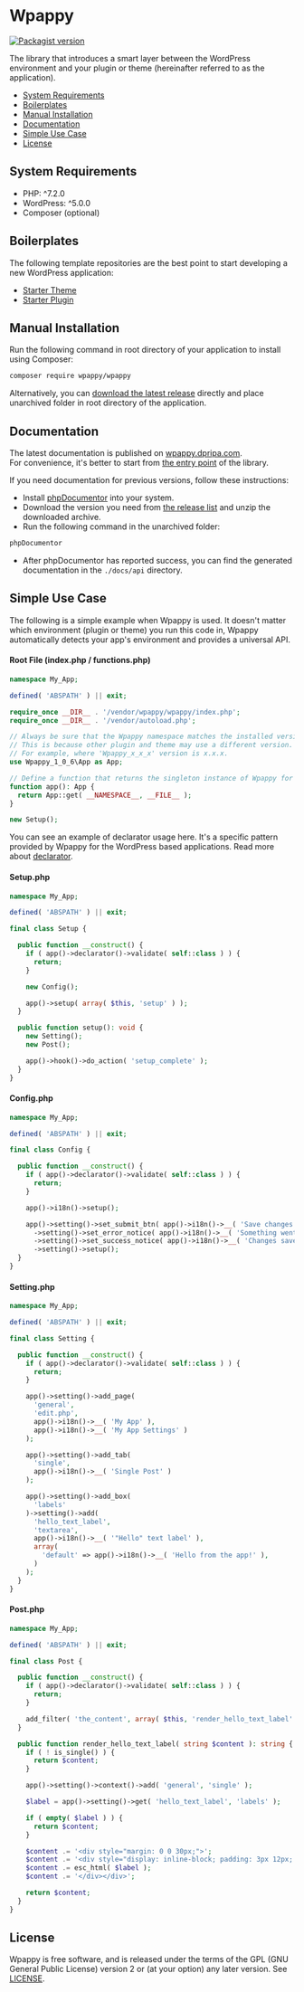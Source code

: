 # Wpappy

<a href="https://packagist.org/packages/wpappy/wpappy">
  <img src="https://img.shields.io/packagist/v/wpappy/wpappy" alt="Packagist version"/>
</a>

The library that introduces a smart layer between the WordPress environment and your plugin or theme (hereinafter referred to as the application).

- [System Requirements](#system-requirements)
- [Boilerplates](#boilerplates)
- [Manual Installation](#manual-installation)
- [Documentation](#documentation)
- [Simple Use Case](#simple-use-case)
- [License](#license)

## System Requirements
- PHP: ^7.2.0
- WordPress: ^5.0.0
- Composer (optional)

## Boilerplates
The following template repositories are the best point to start developing a new WordPress application:
- [Starter Theme](https://github.com/wpappy/starter-theme)
- [Starter Plugin](https://github.com/wpappy/starter-plugin)

## Manual Installation
Run the following command in root directory of your application to install using Composer:
``` bash
composer require wpappy/wpappy
```
Alternatively, you can [download the latest release](https://github.com/wpappy/wpappy/releases/latest) directly and place unarchived folder in root directory of the application.

## Documentation
The latest documentation is published on [wpappy.dpripa.com](https://wpappy.dpripa.com).\
For convenience, it's better to start from [the entry point](https://wpappy.dpripa.com/classes/Wpappy-1-0-6-App.html) of the library.

If you need documentation for previous versions, follow these instructions:
- Install [phpDocumentor](https://www.phpdoc.org) into your system.
- Download the version you need from [the release list](https://github.com/wpappy/wpappy/releases) and unzip the downloaded archive.
- Run the following command in the unarchived folder:
``` bash
phpDocumentor
```
- After phpDocumentor has reported success, you can find the generated documentation in the `./docs/api` directory.

## Simple Use Case
The following is a simple example when Wpappy is used. It doesn't matter which environment (plugin or theme) you run this code in, Wpappy automatically detects your app's environment and provides a universal API.

#### Root File (index.php / functions.php)
```php
namespace My_App;

defined( 'ABSPATH' ) || exit;

require_once __DIR__ . '/vendor/wpappy/wpappy/index.php';
require_once __DIR__ . '/vendor/autoload.php';

// Always be sure that the Wpappy namespace matches the installed version of the library.
// This is because other plugin and theme may use a different version.
// For example, where 'Wpappy_x_x_x' version is x.x.x.
use Wpappy_1_0_6\App as App;

// Define a function that returns the singleton instance of Wpappy for your application.
function app(): App {
  return App::get( __NAMESPACE__, __FILE__ );
}

new Setup();
```
You can see an example of declarator usage here. It's a specific pattern provided by Wpappy for the WordPress based applications. Read more about [declarator](https://wpappy.dpripa.com/classes/Wpappy-1-0-6-Declarator.html).

#### Setup.php
```php
namespace My_App;

defined( 'ABSPATH' ) || exit;

final class Setup {

  public function __construct() {
    if ( app()->declarator()->validate( self::class ) ) {
      return;
    }

    new Config();

    app()->setup( array( $this, 'setup' ) );
  }

  public function setup(): void {
    new Setting();
    new Post();

    app()->hook()->do_action( 'setup_complete' );
  }
}
```

#### Config.php
```php
namespace My_App;

defined( 'ABSPATH' ) || exit;

final class Config {

  public function __construct() {
    if ( app()->declarator()->validate( self::class ) ) {
      return;
    }

    app()->i18n()->setup();

    app()->setting()->set_submit_btn( app()->i18n()->__( 'Save changes' ) )
      ->setting()->set_error_notice( app()->i18n()->__( 'Something went wrong.' ) )
      ->setting()->set_success_notice( app()->i18n()->__( 'Changes saved.' ) )
      ->setting()->setup();
  }
}
```

#### Setting.php
```php
namespace My_App;

defined( 'ABSPATH' ) || exit;

final class Setting {

  public function __construct() {
    if ( app()->declarator()->validate( self::class ) ) {
      return;
    }

    app()->setting()->add_page(
      'general',
      'edit.php',
      app()->i18n()->__( 'My App' ),
      app()->i18n()->__( 'My App Settings' )
    );

    app()->setting()->add_tab(
      'single',
      app()->i18n()->__( 'Single Post' )
    );

    app()->setting()->add_box(
      'labels'
    )->setting()->add(
      'hello_text_label',
      'textarea',
      app()->i18n()->__( '"Hello" text label' ),
      array(
        'default' => app()->i18n()->__( 'Hello from the app!' ),
      )
    );
  }
}
```

#### Post.php
```php
namespace My_App;

defined( 'ABSPATH' ) || exit;

final class Post {

  public function __construct() {
    if ( app()->declarator()->validate( self::class ) ) {
      return;
    }

    add_filter( 'the_content', array( $this, 'render_hello_text_label' ) );
  }

  public function render_hello_text_label( string $content ): string {
    if ( ! is_single() ) {
      return $content;
    }

    app()->setting()->context()->add( 'general', 'single' );

    $label = app()->setting()->get( 'hello_text_label', 'labels' );

    if ( empty( $label ) ) {
      return $content;
    }

    $content .= '<div style="margin: 0 0 30px;">';
    $content .= '<div style="display: inline-block; padding: 3px 12px; font-weight: 700; font-size: 14px; color: #969696; background: #f1f1f1; border-radius: 5px;">';
    $content .= esc_html( $label );
    $content .= '</div></div>';

    return $content;
  }
}
```

## License
Wpappy is free software, and is released under the terms of the GPL (GNU General Public License) version 2 or (at your option) any later version. See [LICENSE](https://github.com/wpappy/wpappy/blob/main/LICENSE).
